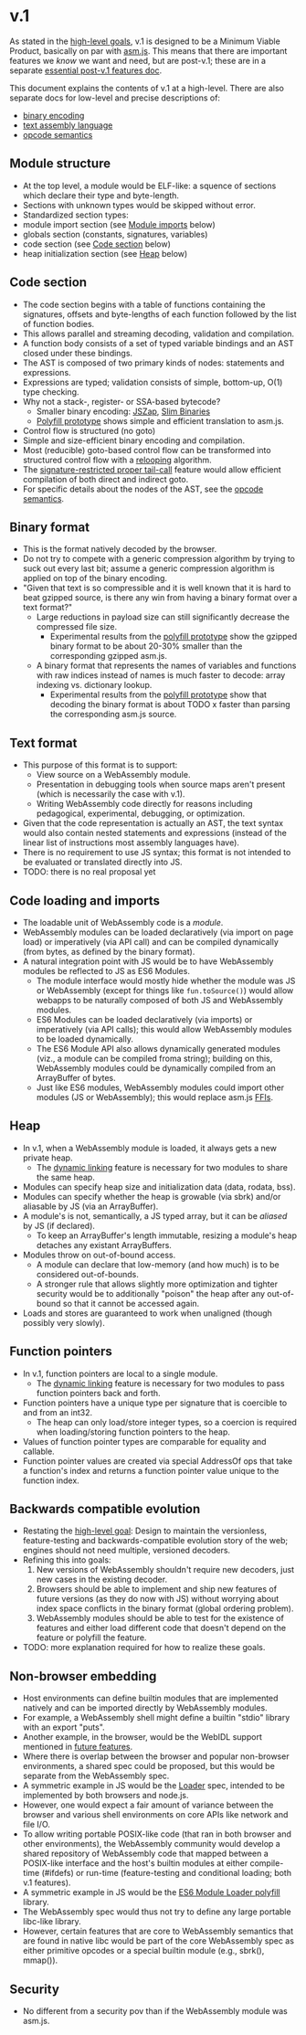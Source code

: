 # v.1

As stated in the [high-level goals](HighLevelGoals.md), v.1 is designed to be a 
Minimum Viable Product, basically on par with [asm.js](http://asmjs.org/).  This means 
that there are important features we *know* we want and need, but are post-v.1; these 
are in a separate [essential post-v.1 features doc](EssentialPostV1Features.md).

This document explains the contents of v.1 at a high-level.  There are also separate docs for 
low-level and precise descriptions of:
 * [binary encoding](TODO.md)
 * [text assembly language](TODO.md)
 * [opcode semantics](TODO.md)
 
## Module structure
 * At the top level, a module would be ELF-like: a squence of sections which declare their type and byte-length.
 * Sections with unknown types would be skipped without error. 
 * Standardized section types:
  * module import section (see [Module imports](V1.md#module-imports) below)  
  * globals section (constants, signatures, variables)
  * code section (see [Code section](V1.md#code-section) below)
  * heap initialization section (see [Heap](V1.md#heap) below)

## Code section
 * The code section begins with a table of functions containing the signatures, 
   offsets and byte-lengths of each function followed by the list of function bodies.
  * This allows parallel and streaming decoding, validation and compilation.
 * A function body consists of a set of typed variable bindings and an AST closed under these bindings.
  * The AST is composed of two primary kinds of nodes: statements and expressions.
  * Expressions are typed; validation consists of simple, bottom-up, O(1) type checking.
  * Why not a stack-, register- or SSA-based bytecode?
    * Smaller binary encoding: [JSZap](http://research.microsoft.com/en-us/projects/jszap), 
      [Slim Binaries](http://citeseerx.ist.psu.edu/viewdoc/summary?doi=10.1.1.108.1711)
    * [Polyfill prototype](https://github.com/WebAssembly/polyfill) shows simple and efficient translation 
      to asm.js.
 * Control flow is structured (no goto)
  * Simple and size-efficient binary encoding and compilation.
  * Most (reducible) goto-based control flow can be transformed into structured control flow with a 
    [relooping](http://mozakai.blogspot.com/2012/05/reloop-all-blocks.html) algorithm.
  * The [signature-restricted proper tail-call](https://github.com/WebAssembly/spec/blob/master/EssentialPostV1Features.md#signature-restricted-proper-tail-calls) 
    feature would allow efficient compilation of both direct and indirect goto.
 * For specific details about the nodes of the AST, see the [opcode semantics](TODO.md).

## Binary format
* This is the format natively decoded by the browser.
* Do not try to compete with a generic compression algorithm by trying to suck out every last bit;
  assume a generic compression algorithm is applied on top of the binary encoding.
* "Given that text is so compressible and it is well known that it is hard to beat gzipped source,
  is there any win from having a binary format over a text format?"
   * Large reductions in payload size can still significantly decrease the compressed file size.
     * Experimental results from the [polyfill prototype](https://github.com/WebAssembly/polyfill) show 
       the gzipped binary format to be about 20-30% smaller than the corresponding gzipped asm.js.
   * A binary format that represents the names of variables and functions with raw indices instead of names
     is much faster to decode: array indexing vs. dictionary lookup.
      * Experimental results from the [polyfill prototype](https://github.com/WebAssembly/polyfill) show that
        decoding the binary format is about TODO x faster than parsing the corresponding asm.js source.

## Text format
* This purpose of this format is to support:
  * View source on a WebAssembly module.
  * Presentation in debugging tools when source maps aren't present (which is necessarily the case with v.1).
  * Writing WebAssembly code directly for reasons including pedagogical, experimental, debugging, or
    optimization.
* Given that the code representation is actually an AST, the text syntax would also contain nested
  statements and expressions (instead of the linear list of instructions most assembly languages have).
* There is no requirement to use JS syntax; this format is not intended to be evaluated or translated 
  directly into JS.
* TODO: there is no real proposal yet

## Code loading and imports
 * The loadable unit of WebAssembly code is a *module*.
 * WebAssembly modules can be loaded declaratively (via import on page load) or imperatively (via API call)
   and can be compiled dynamically (from bytes, as defined by the binary format).
 * A natural integration point with JS would be to have WebAssembly modules be reflected to JS
   as ES6 Modules.
   * The module interface would mostly hide whether the module was JS or WebAssembly (except for things 
     like `fun.toSource()`) would allow webapps to be naturally composed of both JS and WebAssembly modules.
   * ES6 Modules can be loaded declaratively (via imports) or imperatively (via API calls); this would allow 
     WebAssembly modules to be loaded dynamically.
   * The ES6 Module API also allows dynamically generated modules (viz., a module can be compiled froma string);
     building on this, WebAssembly modules could be dynamically compiled from an ArrayBuffer of bytes.
   * Just like ES6 modules, WebAssembly modules could import other modules (JS or WebAssembly); this would
     replace asm.js [FFIs](http://asmjs.org/spec/latest/index.html#external-code-and-data).
 
## Heap
 * In v.1, when a WebAssembly module is loaded, it always gets a new private heap.
   * The [dynamic linking](FutureFeatures.md#dynamic-linking) feature is necessary for two modules
     to share the same heap.
 * Modules can specify heap size and initialization data (data, rodata, bss).
 * Modules can specify whether the heap is growable (via sbrk) and/or aliasable by JS (via an ArrayBuffer).
 * A module's is not, semantically, a JS typed array, but it can be *aliased* by JS (if declared).
   * To keep an ArrayBuffer's length immutable, resizing a module's heap detaches any existant ArrayBuffers.
 * Modules throw on out-of-bound access.
   * A module can declare that low-memory (and how much) is to be considered out-of-bounds.
   * A stronger rule that allows slightly more optimization and tighter security would be to additionally
     "poison" the heap after any out-of-bound so that it cannot be accessed again.
 * Loads and stores are guaranteed to work when unaligned (though possibly very slowly).
 
## Function pointers
 * In v.1, function pointers are local to a single module.
   * The [dynamic linking](FutureFeatures.md#dynamic-linking) feature is necessary for two modules
     to pass function pointers back and forth.
 * Function pointers have a unique type per signature that is coercible to and from an int32.
   * The heap can only load/store integer types, so a coercion is required when loading/storing
     function pointers to the heap.
 * Values of function pointer types are comparable for equality and callable.
 * Function pointer values are created via special AddressOf ops that take a function's index
   and returns a function pointer value unique to the function index.

## Backwards compatible evolution
 * Restating the [high-level goal](HighLevelGoals.md): Design to maintain the versionless, feature-testing and 
   backwards-compatible evolution story of the web; engines should not need multiple, versioned decoders.
 * Refining this into goals:
   1. New versions of WebAssembly shouldn't require new decoders, just new cases in the existing decoder.
   2. Browsers should be able to implement and ship new features of future versions (as they do now with JS)
      without worrying about index space conflicts in the binary format (global ordering problem).
   3. WebAssembly modules should be able to test for the existence of features and either load different code
      that doesn't depend on the feature or polyfill the feature.
 * TODO: more explanation required for how to realize these goals.
 
## Non-browser embedding
 * Host environments can define builtin modules that are implemented natively and can be imported directly by WebAssembly modules.
  * For example, a WebAssembly shell might define a builtin "stdio" library with an export "puts".
  * Another example, in the browser, would be the WebIDL support mentioned in [future features](FutureFeatures.md).
 * Where there is overlap between the browser and popular non-browser environments, a shared spec could be proposed, but this would be separate from the WebAssembly spec.
  * A symmetric example in JS would be the [Loader](http://whatwg.github.io/loader) spec, intended to be implemented by both browsers and node.js.
 * However, one would expect a fair amount of variance between the browser and various shell environments on core APIs like network and file I/O.
 * To allow writing portable POSIX-like code (that ran in both browser and other environments), the WebAssembly community would develop a shared repository of WebAssembly code that mapped between a POSIX-like interface and the host's builtin modules at either compile-time (#ifdefs) or run-time (feature-testing and conditional loading; both v.1 features).
  * A symmetric example in JS would be the [ES6 Module Loader polyfill](https://github.com/ModuleLoader/es6-module-loader) library.
 * The WebAssembly spec would thus not try to define any large portable libc-like library.
  * However, certain features that are core to WebAssembly semantics that are found in native libc would be part of the core WebAssembly spec as either primitive opcodes or a special builtin module (e.g., sbrk(), mmap()).

## Security
 * No different from a security pov than if the WebAssembly module was asm.js.
